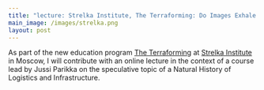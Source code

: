 ```yaml
---
title: "lecture: Strelka Institute, The Terraforming: Do Images Exhale Oxygen? "
main_image: /images/strelka.png
layout: post
---
```


As part of the new education program <a href="https://theterraforming.strelka.com/">The Terraforming</a> at <a  href="https://strelka.com/">Strelka Institute</a> in Moscow, I will contribute with an online lecture in the context of a course lead by Jussi Parikka on the speculative topic of a Natural History of Logistics and Infrastructure.

